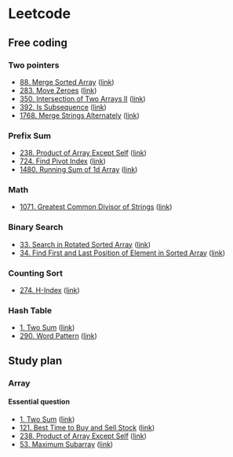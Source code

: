 # Leetcode

## Free coding
### Two pointers
- [88. Merge Sorted Array](src/leetcode/problem_88.py) ([link](https://leetcode.com/problems/merge-sorted-array/))
- [283. Move Zeroes](src/leetcode/problem_283.py) ([link](https://leetcode.com/problems/move-zeroes/))
- [350. Intersection of Two Arrays II](src/leetcode/problem_350.py) ([link](https://leetcode.com/problems/intersection-of-two-arrays-ii/))
- [392. Is Subsequence](src/leetcode/problem_392.py) ([link](https://leetcode.com/problems/is-subsequence/))
- [1768. Merge Strings Alternately](src/leetcode/problem_1768.py) ([link](https://leetcode.com/problems/merge-strings-alternately/))

### Prefix Sum
- [238. Product of Array Except Self](src/leetcode/problem_238.py) ([link](https://leetcode.com/product-of-array-except-self/))
- [724. Find Pivot Index](src/leetcode/problem_724.py) ([link](https://leetcode.com/problems/find-pivot-index/))
- [1480. Running Sum of 1d Array](src/leetcode/problem_1480.py) ([link](https://leetcode.com/problems/running-sum-of-1d-array/))

### Math
- [1071. Greatest Common Divisor of Strings](src/leetcode/problem_1071.py) ([link](https://leetcode.com/problems/greatest-common-divisor-of-strings/))

### Binary Search
- [33. Search in Rotated Sorted Array](src/leetcode/problem_33.py) ([link](https://leetcode.com/problems/search-in-rotated-sorted-array/))
- [34. Find First and Last Position of Element in Sorted Array](src/leetcode/problem_34.py) ([link](https://leetcode.com/problems/find-first-and-last-position-of-element-in-sorted-array/))

### Counting Sort
- [274. H-Index](src/leetcode/problem_274.py) ([link](https://leetcode.com/problems/h-index/))

### Hash Table
- [1. Two Sum](src/leetcode/problem_1.py) ([link](https://leetcode.com/problems/two-sum/))
- [290. Word Pattern](src/leetcode/problem_290.py) ([link](https://leetcode.com/problems/word-pattern/))

## Study plan
### Array
#### Essential question
- [1. Two Sum](src/leetcode/problem_1.py) ([link](https://leetcode.com/problems/two-sum/))
- [121. Best Time to Buy and Sell Stock](src/leetcode/problem_121.py) ([link](https://leetcode.com/problems/best-time-to-buy-and-sell-stock/))
- [238. Product of Array Except Self](src/leetcode/problem_238.py) ([link](https://leetcode.com/problems/product-of-array-except-self/))
- [53. Maximum Subarray](src/leetcode/problem_53.py) ([link](https://leetcode.com/problems/maximum-subarray/))

